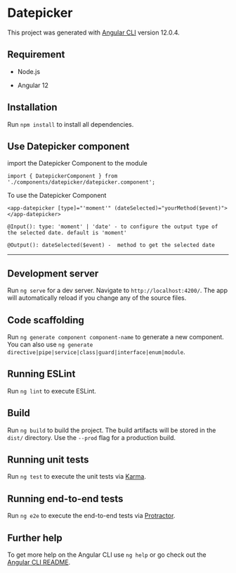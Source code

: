 # Datepicker

This project was generated with [Angular CLI](https://github.com/angular/angular-cli) version 12.0.4.

## Requirement

- Node.js

- Angular 12

## Installation

Run `npm install` to install all dependencies.

## Use Datepicker component

import the Datepicker Component to the module

```
import { DatepickerComponent } from './components/datepicker/datepicker.component';
```

To use the Datepicker Component

```
<app-datepicker [type]="'moment'" (dateSelected)="yourMethod($event)"></app-datepicker>
```

```
@Input(): type: 'moment' | 'date' - to configure the output type of the selected date. default is 'moment'

@Output(): dateSelected($event) -  method to get the selected date
```

---

## Development server

Run `ng serve` for a dev server. Navigate to `http://localhost:4200/`. The app will automatically reload if you change any of the source files.

## Code scaffolding

Run `ng generate component component-name` to generate a new component. You can also use `ng generate directive|pipe|service|class|guard|interface|enum|module`.

## Running ESLint

Run `ng lint` to execute ESLint.

## Build

Run `ng build` to build the project. The build artifacts will be stored in the `dist/` directory. Use the `--prod` flag for a production build.

## Running unit tests

Run `ng test` to execute the unit tests via [Karma](https://karma-runner.github.io).

## Running end-to-end tests

Run `ng e2e` to execute the end-to-end tests via [Protractor](http://www.protractortest.org/).

## Further help

To get more help on the Angular CLI use `ng help` or go check out the [Angular CLI README](https://github.com/angular/angular-cli/blob/master/README.md).
